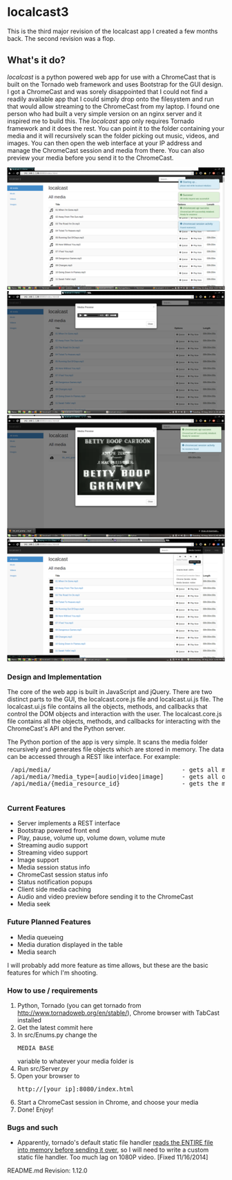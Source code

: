 localcast3
=======================================
This is the third major revision of the localcast app I created a few months back.
The second revision was a flop.

## What's it do?

_localcast_ is a python powered web app for use with a ChromeCast that is built on the Tornado web framework and uses 
Bootstrap for the GUI design. I got a ChromeCast and was sorely disappointed that I could not find a readily available
app that I could simply drop onto the filesystem and run that would allow streaming to the ChromeCast from my laptop.
 I found one person who had built a very simple version on an nginx server and it inspired me to build this. The 
 _localcast_ app only requires Tornado framework and it does the rest. You can point it to the folder containing your 
 media and it will recursively scan the folder picking out music, videos, and images. You can then open the web interface
 at your IP address and manage the ChromeCast session and media from there. You can also preview your media before you send
 it to the ChromeCast. 
 
 ![localcast3 Main Page](/screenshots/localcast3-main-screen.png?raw=true "localcast3 Main Page")
 ![localcast3 Audio Preview](/screenshots/localcast3-audio-preview-screen.png?raw=true "localcast3 Audio Preview")
 ![localcast3 Video Preview](/screenshots/localcast3-video-preview-screen.png?raw=true "localcast3 Video Preview")
 ![localcast3 Seekbar](/screenshots/localcast3-seekbar.png?raw=true "localcast3 Seekbar")
 
### Design and Implementation
 The core of the web app is built in JavaScript and jQuery. There are two distinct parts to the GUI, the localcast.core.js
 file and localcast.ui.js file. The localcast.ui.js file contains all the objects, methods, and callbacks that control the
 DOM objects and interaction with the user. The localcast.core.js file contains all the objects, methods, and callbacks
 for interacting with the ChromeCast's API and the Python server. 
 
 The Python portion of the app is very simple. It scans the media folder recursively and generates file objects which are
 stored in memory. The data can be accessed through a REST like interface. For example:
 
 <pre>
 /api/media/                                    - gets all media items
 /api/media/?media_type=[audio|video|image]     - gets all of the specified type
 /api/media/{media_resource_id}                 - gets the media element specified by {media_resource_id}
 </pre>
 
### Current Features
 * Server implements a REST interface
 * Bootstrap powered front end
 * Play, pause, volume up, volume down, volume mute
 * Streaming audio support
 * Streaming video support 
 * Image support
 * Media session status info
 * ChromeCast session status info
 * Status notification popups
 * Client side media caching
 * Audio and video preview before sending it to the ChromeCast
 * Media seek

### Future Planned Features
* Media queueing
* Media duration displayed in the table
* Media search

I will probably add more feature as time allows, but these are the basic features for which I'm shooting.
 
 
### How to use / requirements
1. Python, Tornado (you can get tornado from http://www.tornadoweb.org/en/stable/), Chrome browser with TabCast installed
2. Get the latest commit here
3. In src/Enums.py change the <pre>MEDIA_BASE</pre> variable to whatever your media folder is
4. Run src/Server.py
5. Open your browser to <pre>http://[your_ip]:8080/index.html</pre>
6. Start a ChromeCast session in Chrome, and choose your media
7. Done! Enjoy!


### Bugs and such
* Apparently, tornado's default static file handler <a href = "https://github.com/tornadoweb/tornado/issues/1046">reads the ENTIRE file into memory before sending it over</a>, so I will need to write a custom static file handler. Too much lag on 1080P video. [Fixed 11/16/2014]

README.md Revision: 1.12.0